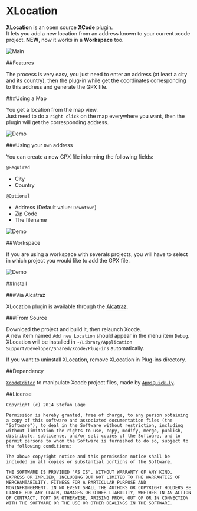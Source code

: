 # XLocation

**XLocation** is an open source **XCode** plugin.
<br />
It lets you add a new location from an address known to your current xcode project. **NEW**, now it works in a **Workspace** too.
<br />

![Main](Screens/main.png)

##Features

The process is very easy, you just need to enter an address (at least a city and its country), then the plug-in while get the coordinates corresponding to this address and generate the GPX file.

###Using a Map

You get a location from the map view.
<br />
Just need to do a `right click` on the map everywhere you want, then the plugin will get the corresponding address.

![Demo](Screens/demo_map.gif)

###Using your `Own` address

You can create a new GPX file informing the following fields:

```` objective-c
@Required
````

- City
- Country

```` objective-c
@Optional
````

- Address 	(Default value: `Downtown`)
- Zip Code
- The filename

![Demo](Screens/demo_address.gif)

##Workspace

If you are using a workspace with severals projects, you will have to select in which project you would like to add the GPX file.


![Demo](Screens/demo_workspace.gif)

##Install

###Via Alcatraz

XLocation plugin is available through the [Alcatraz](http://alcatraz.io/).

###From Source

Download the project and build it, then relaunch Xcode.
<br />
A new item named `Add new Location` should appear in the menu item `Debug`.
<br />
XLocation will be installed in `~/Library/Application Support/Developer/Shared/Xcode/Plug-ins` automatically.

If you want to uninstall XLocation, remove XLocation in Plug-ins directory.

##Dependency

[`XcodeEditor`](https://github.com/jasperblues/XcodeEditor) to manipulate Xcode project files, made by [`AppsQuick.ly`](https://github.com/appsquickly).


##License

	Copyright (c) 2014 Stefan Lage

	Permission is hereby granted, free of charge, to any person obtaining
	a copy of this software and associated documentation files (the
	"Software"), to deal in the Software without restriction, including
	without limitation the rights to use, copy, modify, merge, publish,
	distribute, sublicense, and/or sell copies of the Software, and to
	permit persons to whom the Software is furnished to do so, subject to
	the following conditions:
		
	The above copyright notice and this permission notice shall be
	included in all copies or substantial portions of the Software.

	THE SOFTWARE IS PROVIDED "AS IS", WITHOUT WARRANTY OF ANY KIND,
	EXPRESS OR IMPLIED, INCLUDING BUT NOT LIMITED TO THE WARRANTIES OF
	MERCHANTABILITY, FITNESS FOR A PARTICULAR PURPOSE AND
	NONINFRINGEMENT. IN NO EVENT SHALL THE AUTHORS OR COPYRIGHT HOLDERS BE
	LIABLE FOR ANY CLAIM, DAMAGES OR OTHER LIABILITY, WHETHER IN AN ACTION
	OF CONTRACT, TORT OR OTHERWISE, ARISING FROM, OUT OF OR IN CONNECTION
	WITH THE SOFTWARE OR THE USE OR OTHER DEALINGS IN THE SOFTWARE.

